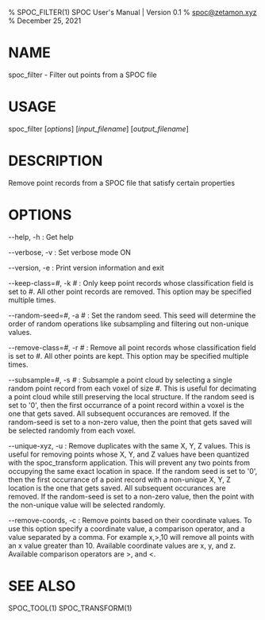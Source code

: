 % SPOC\_FILTER(1) SPOC User's Manual | Version 0.1
% spoc@zetamon.xyz
% December 25, 2021

# NAME

spoc\_filter - Filter out points from a SPOC file

# USAGE

spoc\_filter [*options*] [*input_filename*] [*output_filename*]

# DESCRIPTION

Remove point records from a SPOC file that satisfy certain properties

# OPTIONS

\-\-help, -h
:   Get help

\-\-verbose, -v
:   Set verbose mode ON

\-\-version, -e
:   Print version information and exit

\-\-keep-class=*#*, -k *#*
:   Only keep point records whose classification field is set to *#*.
    All other point records are removed. This option may be specified
    multiple times.

\-\-random-seed=*#*, -a *#*
:   Set the random seed. This seed will determine the order of random
    operations like subsampling and filtering out non-unique values.

\-\-remove-class=*#*, -r *#*
:   Remove all point records whose classification field is set to *#*.
    All other points are kept. This option may be specified multiple
    times.

\-\-subsample=*#*, -s *#*
:   Subsample a point cloud by selecting a single random point record
    from each voxel of size *#*. This is useful for decimating a point
    cloud while still preserving the local structure. If the random seed
    is set to '0', then the first occurrance of a point record within a
    voxel is the one that gets saved. All subsequent occurances are
    removed. If the random-seed is set to a non-zero value, then the
    point that gets saved will be selected randomly from each voxel.

\-\-unique-xyz, -u
:   Remove duplicates with the same X, Y, Z values. This is useful for
    removing points whose X, Y, and Z values have been quantized with the
    spoc_transform application. This will prevent any two points from
    occupying the same exact location in space. If the random seed is
    set to '0', then the first occurrance of a point record with a
    non-unique X, Y, Z location is the one that gets saved. All
    subsequent occurances are removed. If the random-seed is set to a
    non-zero value, then the point with the non-unique value will be
    selected randomly.

\-\-remove-coords, -c
:   Remove points based on their coordinate values. To use this option
	specify a coordinate value, a comparison operator, and a value
	separated by a comma. For example x,>,10 will remove all points with
	an x value greater than 10. Available coordinate values are x, y, and z.
	Available comparison operators are >, and <.

# SEE ALSO

SPOC\_TOOL(1)
SPOC\_TRANSFORM(1)

